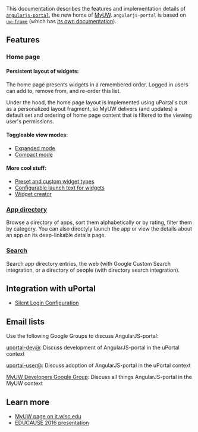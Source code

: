 This documentation describes the features and implementation details of [`angularjs-portal`](https://github.com/UW-Madison-DoIT/angularjs-portal), the new home of [MyUW](https://it.wisc.edu/services/myuw/). `angularjs-portal` is based on [`uw-frame`](https://github.com/UW-Madison-DoIT/uw-frame) (which has [its own documentation](http://uw-madison-doit.github.io/uw-frame/)).

## Features

### Home page

#### Persistent layout of widgets:
The home page presents widgets in a remembered order. Logged in users can add to, remove from, and re-order this list.

Under the hood, the home page layout is implemented using uPortal's `DLM` as a personalized layout fragment, so MyUW delivers (and updates) a 
default set and ordering of home page content that is filtered to the viewing user's permissions.

#### Toggleable view modes:
+ [Expanded mode](expanded.md)
+ [Compact mode](compact.md)
    
#### More cool stuff:
+ [Preset and custom widget types](widgets.md)
+ [Configurable launch text for widgets](widget-launch-button.md)
+ [Widget creator](https://public.my.wisc.edu/web/widget-creator)

### [App directory](app-directory.md)

Browse a directory of apps, sort them alphabetically or by rating, filter them by category. You can also directyly launch the app or view the details about an app on its deep-linkable details page.

### [Search](search.md)

Search app directory entries, the web (with Google Custom Search integration, or a directory of people (with directory search integration).

## Integration with uPortal
+ [Silent Login Configuration](silent-login.md)

## Email lists

Use the following Google Groups to discuss AngularJS-portal:

[uportal-dev@][]: Discuss development of AngularJS-portal in the uPortal context 

[uportal-user@][]: Discuss adoption of AngularJS-portal in the uPortal context

[MyUW Developers Google Group][]: Discuss all things AngularJS-portal in the MyUW context

## Learn more

+ [MyUW page on it.wisc.edu][MyUW service page]
+ [EDUCAUSE 2016 presentation][]

[MyUW Developers Google Group]: https://groups.google.com/forum/#!forum/myuw-developers
[uportal-dev@]: https://groups.google.com/a/apereo.org/forum/#!forum/uportal-dev
[uportal-user@]: https://groups.google.com/a/apereo.org/forum/#!forum/uportal-user

[MyUW service page]: https://it.wisc.edu/services/myuw/
[EDUCAUSE 2016 presentation]: https://goo.gl/AdFXF2
